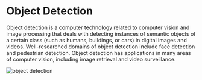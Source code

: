 # Object Detection

Object detection is a computer technology related to computer vision and image processing that deals with detecting instances of semantic objects of a certain class (such as humans, buildings, or cars) in digital images and videos. Well-researched domains of object detection include face detection and pedestrian detection. Object detection has applications in many areas of computer vision, including image retrieval and video surveillance.

![object detection](https://user-images.githubusercontent.com/68498812/210207655-3f2f2c52-f992-4307-b9b4-b6b69fd87cc8.gif)
